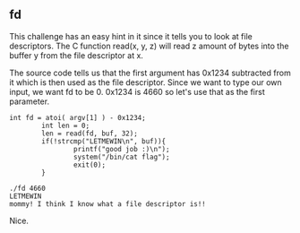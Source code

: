 ## fd

This challenge has an easy hint in it since it tells you to look at file descriptors. The C function read(x, y, z) will read z amount of bytes into the buffer y from the file descriptor at x.

The source code tells us that the first argument has 0x1234 subtracted from it which is then used as the file descriptor. Since we want to type our own input, we want fd to be 0. 0x1234 is 4660 so let's use that as the first parameter.

```
int fd = atoi( argv[1] ) - 0x1234;
        int len = 0;
        len = read(fd, buf, 32);
        if(!strcmp("LETMEWIN\n", buf)){
                printf("good job :)\n");
                system("/bin/cat flag");
                exit(0);
        }
```

```
./fd 4660
LETMEWIN
mommy! I think I know what a file descriptor is!!
```

Nice.
